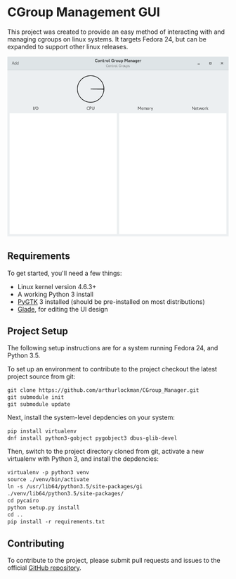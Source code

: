 # CGroup Management GUI

This project was created to provide an easy method of interacting with and managing cgroups on linux systems. It targets Fedora 24, but can be expanded to support other linux releases.

![CGroup Management GUI Screenshot](https://raw.githubusercontent.com/arthurlockman/CGroup_Manager/master/app_screenshot.png)

## Requirements

To get started, you'll need a few things:

* Linux kernel version 4.6.3+
* A working Python 3 install
* [PyGTK](http://pygtk.org/) 3 installed (should be pre-installed on most distributions)
* [Glade](https://glade.gnome.org/), for editing the UI design


## Project Setup
The following setup instructions are for a system running Fedora 24, and Python 3.5.

To set up an environment to contribute to the project checkout the latest project source from git:

    git clone https://github.com/arthurlockman/CGroup_Manager.git
    git submodule init
    git submodule update

Next, install the system-level depdencies on your system:

    pip install virtualenv
    dnf install python3-gobject pygobject3 dbus-glib-devel

Then, switch to the project directory cloned from git, activate a new virtualenv with Python 3, and install the depdencies:

    virtualenv -p python3 venv
    source ./venv/bin/activate
    ln -s /usr/lib64/python3.5/site-packages/gi ./venv/lib64/python3.5/site-packages/
    cd pycairo
    python setup.py install
    cd ..
    pip install -r requirements.txt

## Contributing

To contribute to the project, please submit pull requests  and issues to the official [GitHub repository](https://github.com/arthurlockman/CGroup_Manager).

